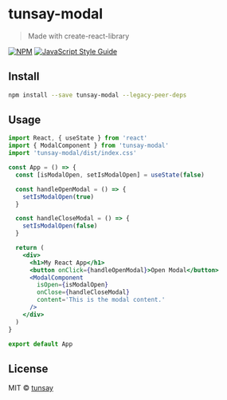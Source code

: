 # tunsay-modal

> Made with create-react-library

[![NPM](https://img.shields.io/npm/v/tunsay-modal.svg)](https://www.npmjs.com/package/tunsay-modal) [![JavaScript Style Guide](https://img.shields.io/badge/code_style-standard-brightgreen.svg)](https://standardjs.com)

## Install

```bash
npm install --save tunsay-modal --legacy-peer-deps
```

## Usage

```jsx
import React, { useState } from 'react'
import { ModalComponent } from 'tunsay-modal'
import 'tunsay-modal/dist/index.css'

const App = () => {
  const [isModalOpen, setIsModalOpen] = useState(false)

  const handleOpenModal = () => {
    setIsModalOpen(true)
  }

  const handleCloseModal = () => {
    setIsModalOpen(false)
  }

  return (
    <div>
      <h1>My React App</h1>
      <button onClick={handleOpenModal}>Open Modal</button>
      <ModalComponent
        isOpen={isModalOpen}
        onClose={handleCloseModal}
        content='This is the modal content.'
      />
    </div>
  )
}

export default App
```

## License

MIT © [tunsay](https://github.com/tunsay)
